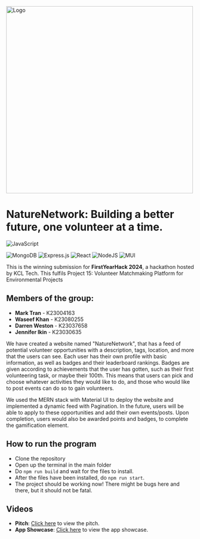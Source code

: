 <img src="./logo.png" alt="Logo" width="500px" height="500px">

# NatureNetwork: Building a better future, one volunteer at a time.

![JavaScript](https://img.shields.io/badge/javascript-%23323330.svg?style=for-the-badge&logo=javascript&logoColor=%23F7DF1E)

![MongoDB](https://img.shields.io/badge/MongoDB-%234ea94b.svg?style=for-the-badge&logo=mongodb&logoColor=white)
![Express.js](https://img.shields.io/badge/express.js-%23404d59.svg?style=for-the-badge&logo=express&logoColor=%2361DAFB)
![React](https://img.shields.io/badge/react-%2320232a.svg?style=for-the-badge&logo=react&logoColor=%2361DAFB)
![NodeJS](https://img.shields.io/badge/node.js-6DA55F?style=for-the-badge&logo=node.js&logoColor=white)
![MUI](https://img.shields.io/badge/MUI-%230081CB.svg?style=for-the-badge&logo=mui&logoColor=white)

This is the winning submission for **FirstYearHack 2024**, a hackathon hosted by KCL Tech. This fulfils Project 15: Volunteer Matchmaking Platform for Environmental Projects

## Members of the group:

- **Mark Tran** - K23004163
- **Waseef Khan** - K23080255
- **Darren Weston** - K23037658
- **Jennifer Ikin** - K23030635

We have created a website named "NatureNetwork", that has a feed of potential volunteer opportunities with
a description, tags, location, and more that the users can see. Each user has their own profile with basic
information, as well as badges and their leaderboard rankings. Badges are given according to achievements
that the user has gotten, such as their first volunteering task, or maybe their 100th. This means that users
can pick and choose whatever activities they would like to do, and those who would like to post events can do
so to gain volunteers.

We used the MERN stack with Material UI to deploy the website and implemented a dynamic feed with Pagination.
In the future, users will be able to apply to these opportunities and add their own events/posts. Upon
completion, users would also be awarded points and badges, to complete the gamification element.

## How to run the program

- Clone the repository
- Open up the terminal in the main folder
- Do `npm run build` and wait for the files to install.
- After the files have been installed, do `npm run start`.
- The project should be working now! There might be bugs here and there, but it should not be fatal.

## Videos

- **Pitch**: [Click here](https://youtu.be/PGvPfGxnmSk) to view the pitch.
- **App Showcase**: [Click here](https://youtu.be/bz1YtNSWGNM) to view the app showcase.
